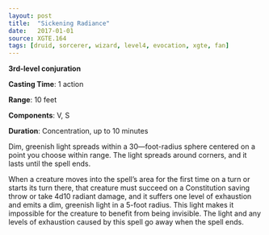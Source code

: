 ```yaml
---
layout: post
title:  "Sickening Radiance"
date:   2017-01-01
source: XGTE.164
tags: [druid, sorcerer, wizard, level4, evocation, xgte, fan]
---
```


**3rd-level conjuration**

**Casting Time**: 1 action

**Range**: 10 feet

**Components**: V, S

**Duration**: Concentration, up to 10 minutes

Dim, greenish light spreads within a 30—foot-radius sphere centered on a point you choose within range. The light spreads around corners, and it lasts until the spell ends.

When a creature moves into the spell’s area for the first time on a turn or starts its turn there, that creature must succeed on a Constitution saving throw or take 4d10 radiant damage, and it suffers one level of exhaustion and emits a dim, greenish light in a 5-foot radius. This light makes it impossible for the creature to benefit from being invisible. The light and any levels of exhaustion caused by this spell go away when the spell ends.
